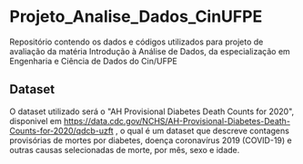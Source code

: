 # Projeto_Analise_Dados_CinUFPE
Repositório contendo os dados e códigos utilizados para projeto de avaliação da matéria Introdução à Análise de Dados, da especialização em Engenharia e Ciência de Dados do Cin/UFPE

## Dataset
O dataset utilizado será o "AH Provisional Diabetes Death Counts for 2020", disponivel em https://data.cdc.gov/NCHS/AH-Provisional-Diabetes-Death-Counts-for-2020/qdcb-uzft , o qual é um dataset que descreve contagens provisórias de mortes por diabetes, doença coronavírus 2019 (COVID-19) e outras causas selecionadas de morte, por mês, sexo e idade.
